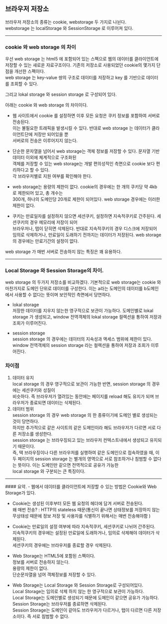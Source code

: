 ## 브라우저 저장소  

브라우저 저장소의 종류는 cookie, webstorage 두 가지로 나뉜다.  
webstorage 는 localStorage 와 SessionStorage 로 이루어져 있다.  

<hr>

 ### cookie 와 web storage 의 차이  
 
 우선 web storage 는 html5 에 포함되어 있는 스펙으로 웹의 데이터를 클라이언트에 저장할 수 있는 새로운 자료구조이다.  기존의 저장소로 사용되었던 cookie의 몇가지 단점을 개선한 스펙이다.  
 web storage 는 key-value 쌍의 구조로 데이터를 저장하고 key 를 기반으로 데이터를 조회할 수 있다.  
 
 그리고 lokal storage 와 session storage 로 구성되어 있다.  
 
 아래는 cookie 와 web storage 의 차이이다.  
- 웹 사이트에서 cookie 를 설정하면 이후 모든 요청은 쿠키 정보를 포함하여 서버로 전송된다.  
   이는 불필요한 트래픽을 발생시킬 수 있다. 반대로 web storage 는 데이터가 클라이언트단에 저장만 되어있을 뿐  
   서버로의 전송은 이루어지지 않는다.  
   
- 단순한 문자열을 넘어서 web storage는 객체 정보를 저장할 수 있다. 문자열 기반 데이터 이외에 체계적으로 구조화된  
  객체를 저장할 수 있는 web storage는 개발 편의성적인 측면으로 cookie 보다 편리하다고 할 수 있다.  
  각 브라우저별로 지원 여부를 확인해야 한다.   
  
- web storage는 용량의 제한이 없다. cookie의 경우에는 한 개의 쿠키당 약 4kb 로 제한되어 있고, 총 개수는   
  300개, 하나의 도메인당 20개로 제한이 되어있다. web storage 경우에는 이러한 제한이 없다.  
  
- 쿠키는 만료일자를 설정하지 않으면 세션쿠키, 설정하면 지속적쿠키로 간주된다. 세션쿠키의 경우 메모리에 저장이 되어  
  브라우저나, 탭이 닫히면 삭제된다. 반대로 지속적쿠키의 경우 디스크에 저장되어 임의로 삭제하거나, 만료일이 도래하기     전까지는 데이터가 저장된다. web storage 의 경우에는 만료기간의 설정이 없다.    
  
  
 web storage 가 매번 서버로 전송하지 않는 특징은 꽤 유용하다.   
 
 <hr>
 
 ### Local Storage 와 Session Storage의 차이. 
 
 web storage 의 두가지 저장소를 비교하겠다. 기본적으로 web storage는 cookie 와 마찬가지로 도메인 단위로 데이터를 구성한다.  이는 a라는 도메인의 데이터를 b도메인에서 사용할 수 없다는 뜻이며 보안적인 측면에서 당연하다.  
 
 - lokal storage   
   저장한 데이터를 지우지 않는한 영구적으로 보관이 가능하다. 도메인별로 lokal storage 가 생성되고, window 전역객체의 lokal storage 컬렉션을 통하여 저장과 조회가 이루어진다.  

 - session storage   
   session storage 의 경우에는 데이터의 지속성과 액세스 범위에 제한이 있다.  
   window 전역객체의 session storage 라는 컬렉션을 통하여 저장과 조회가 이루어진다.  
   
   
### 차이점  

1. 데이터 유지  
   local storage 의 경우 영구적으로 보관이 가능한 반면, session storage 의 경우에는 세션쿠키와 성질이  
   비슷하다. 즉 브라우저가 열려있는 동안에는 페이지를 reload 해도 유지가 되며 브라우저가 종료되면 데이터는 삭제된다.  
2. 데이터 범위   
   session storage 의 경우 web storage 의 한 종류이기에 도메인 별로 생성되는 것이 당연하다.  
   하지만 추가적으로 같은 사이트의 같은 도메인이라 해도 브라우저가 다르면 서로 다른 저장소를 생성한다.  
   session storage 는 브라우징되고 있는 브라우저 컨텍스트내에서 생성되고 유지되기 때문이다.  
   즉, 택 브라우징이나 다른 브라우저를 실행하여 같은 도메인으로 접속하였을 때, 이 두 페이지의 session storage    는  별개의 영역으로 서로 참조하거나 침범할 수 없다는 뜻이다.  이는 도메인만 같으면 전역적으로 공유가 가능한  
   local storage 와 구분되는 큰 특징이다.  
   
  <hr>
  #### 요약.
- 웹에서 데이터를 클라이언트에 저장할 수 있는 방법은 Cookie와 Web Storage가 있다.    
  
- Cookie는 생성된 이후부터 모든 웹 요청의 헤더에 담겨 서버로 전송된다.  
  왜 매번 전송? : HTTP의 stateless 때문(통신이 끝나면 상태정보를 저장하지 않는 무상태성 때문에 정보 저장 및     사용자를 식별하기 위해서는 매번 전송해야함 )  

- Cookie는 만료일의 설정 여부에 따라 지속적쿠키, 세션쿠키로 나뉘어 간주된다.  
  지속적쿠키의 경우에는 설정된 만료일에 도래하거나, 임의로 삭제해야 데이터가 삭제된다.  
  세션쿠키의 경우에는 브라우저를 종료할 경우 삭제된다.  

- Web Storage는 HTML5에 포함된 스펙이다.  
  정보를 서버로 전송하지 않는다.  
  용량의 제한이 없다.  
  단순문자열을 넘어 객체정보를 저장할 수 있다.  

- Web Storage는 Local Storage 와 Session Storage로 구성되어있다.  
  Local Storage는 임의로 삭제 하지 않는 한 영구적으로 보관이 가능하다.  
  Local Storage는 도메인별로 생성되기 때문에 도메인이 같으면 공유가 가능하다.  
  Session Storage는 브라우저를 종료하면 삭제된다.  
  Session Storage는 도메인이 같아도 브라우저가 다르거나, 탭이 다르면 다른 저장소이다. 즉 서로 침범할 수 없다.  

